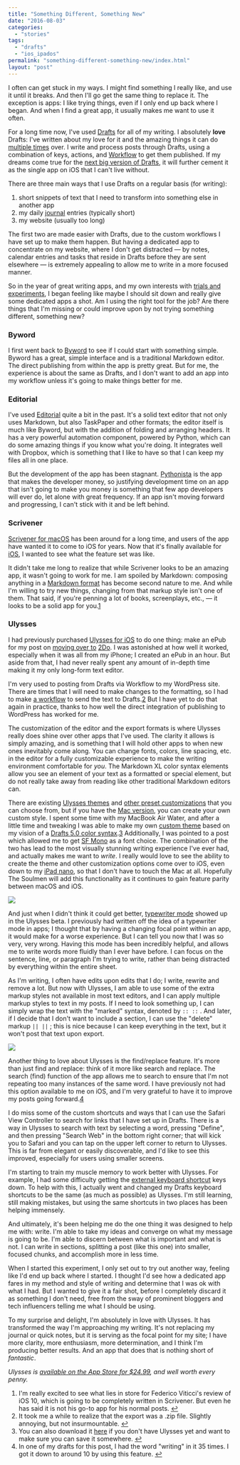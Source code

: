 ```yaml
---
title: "Something Different, Something New"
date: "2016-08-03"
categories: 
  - "stories"
tags: 
  - "drafts"
  - "ios_ipados"
permalink: "something-different-something-new/index.html"
layout: "post"
---
```


I often can get stuck in my ways. I might find something I really like, and use it until it breaks. And then I'll go get the same thing to replace it. The exception is apps: I like trying things, even if I only end up back where I began. And when I find a great app, it usually makes me want to use it often.

For a long time now, I've used [Drafts](https://geo.itunes.apple.com/us/app/drafts-4-quickly-capture-notes/id905337691?mt=8&uo=4&at=1001l4VZ&ct=nahumckme "Drafts on the App Store") for all of my writing. I absolutely **love** Drafts: I've written about my love for it and the amazing things it can do [multiple times](https://www.nahumck.me/tag/drafts/ "nahumck.me - Drafts posts") over. I write and process posts through Drafts, using a combination of keys, actions, and [Workflow](https://geo.itunes.apple.com/us/app/workflow-powerful-automation/id915249334?mt=8&uo=4&at=1001l4VZ&ct=nahumckme "Workflow on the App Store") to get them published. If my dreams come true for the [next big version of Drafts](https://www.nahumck.me/drafts-5-0-a-wish-list/ "nahumck.me - Drafts 5.0: A Wish List"), it will further cement it as the single app on iOS that I can't live without.

There are three main ways that I use Drafts on a regular basis (for writing):

1. short snippets of text that I need to transform into something else in another app
2. my daily [journal](https://www.nahumck.me/rolling-your-own/ "nahumck.mr - Rolling Your Own") entries (typically short)
3. my website (usually too long)

The first two are made easier with Drafts, due to the custom workflows I have set up to make them happen. But having a dedicated app to concentrate on my website, where I don't get distracted — by notes, calendar entries and tasks that reside in Drafts before they are sent elsewhere — is extremely appealing to allow me to write in a more focused manner.

So in the year of great writing apps, and my own interests with [trials and experiments](https://www.nahumck.me/trials-and-experiments "nahumck.me - Trials and Experiments"), I began feeling like maybe I should sit down and really give some dedicated apps a shot. Am I using the right tool for the job? Are there things that I'm missing or could improve upon by not trying something different, something new?

### Byword

I first went back to [Byword](https://geo.itunes.apple.com/us/app/byword/id482063361?mt=8&uo=4&at=1001l4VZ&ct=nahumckme "Byword on the App Store") to see if I could start with something simple. Byword has a great, simple interface and is a traditional Markdown editor. The direct publishing from within the app is pretty great. But for me, the experience is about the same as Drafts, and I don't want to add an app into my workflow unless it's going to make things better for me.

### Editorial

I've used [Editorial](https://geo.itunes.apple.com/us/app/editorial/id673907758?mt=8&uo=4&at=1001l4VZ&ct=nahumckme "Editorial on the App Store") quite a bit in the past. It's a solid text editor that not only uses Markdown, but also TaskPaper and other formats; the editor itself is much like Byword, but with the addition of folding and arranging headers. It has a very powerful automation component, powered by Python, which can do some amazing things if you know what you're doing. It integrates well with Dropbox, which is something that I like to have so that I can keep my files all in one place.

But the development of the app has been stagnant. [Pythonista](https://geo.itunes.apple.com/us/app/pythonista-3/id1085978097?mt=8&uo=4&at=1001l4VZ&ct=nahumckme "Pythonista on the App Store") is the app that makes the developer money, so justifying development time on an app that isn't going to make you money is something that few app developers will ever do, let alone with great frequency. If an app isn't moving forward and progressing, I can't stick with it and be left behind.

### Scrivener

[Scrivener for macOS](https://geo.itunes.apple.com/us/app/scrivener/id418889511?mt=12&uo=4&at=1001l4VZ&ct=nahumckme "Scrivener on the Mac App Store ") has been around for a long time, and users of the app have wanted it to come to iOS for years. Now that it's finally available for [iOS](https://geo.itunes.apple.com/us/app/scrivener/id972387337?mt=8&uo=4&at=1001l4VZ&ct=nahumckme "Scrivener on the App Store"), I wanted to see what the feature set was like.

It didn't take me long to realize that while Scrivener looks to be an amazing app, it wasn't going to work for me. I am spoiled by Markdown: composing anything in a [Markdown format](http://daringfireball.net/projects/markdown/ "Daring Fireball - Markdown") has become second nature to me. And while I'm willing to try new things, changing from that markup style isn't one of them. That said, if you're penning a lot of books, screenplays, etc., — it looks to be a solid app for you.[1](#fn1)

### Ulysses

I had previously purchased [Ulysses for iOS](https://geo.itunes.apple.com/us/app/ulysses/id950335311?mt=8&uo=4&at=1001l4VZ&ct=nahumckme "Ulysses on the App Store") to do one thing: make an ePub for my post on [moving over to](https://www.nahumck.me/move-your-thoughts-to-2do "nahumck.me - Move Your Thoughts to 2Do") [2Do](https://geo.itunes.apple.com/us/app/2do/id303656546?mt=8&uo=4&at=1001l4VZ&ct=nahumckme "2Do on the App Store"). I was astonished at how well it worked, especially when it was all from my iPhone; I created an ePub in an hour. But aside from that, I had never really spent any amount of in-depth time making it my only long-form text editor.

I'm very used to posting from Drafts via Workflow to my WordPress site. There are times that I will need to make changes to the formatting, so I had to make [a workflow](https://workflow.is/workflows/b7d5805192534d809fb37d0a457e83ba "Workflow - Ulysses → Drafts") to send the text to Drafts.[2](#fn2) But I have yet to do that again in practice, thanks to how well the direct integration of publishing to WordPress has worked for me.

The customization of the editor and the export formats is where Ulysses really does shine over other apps that I've used. The clarity it allows is simply amazing, and is something that I will hold other apps to when new ones inevitably come along. You can change fonts, colors, line spacing, etc. in the editor for a fully customizable experience to make the writing environment comfortable for _you_. The Markdown XL color syntax elements allow you see an element of your text as a formatted or special element, but do not really take away from reading like other traditional Markdown editors can.

There are existing [Ulysses themes](http://styles.ulyssesapp.com/tagged/Theme "Ulysses Style Exchange - Themes") and [other preset customizations](http://styles.ulyssesapp.com/ "Ulysses Style Exchange") that you can choose from, but if you have the [Mac version](https://geo.itunes.apple.com/us/app/ulysses/id623795237?mt=12&uo=4&at=1001l4VZ&ct=nahumckme "Ulysses on the Mac App Store"), you can create your own custom style. I spent some time with my MacBook Air Water, and after a little time and tweaking I was able to make my own [custom theme](http://styles.ulyssesapp.com/bundle/Drafts+5.0/57a1dbbb0d7f933124cbe659 "Drafts 5.0 Theme - Ulysses Style Exchange") based on my vision of a [Drafts 5.0 color syntax](https://www.nahumck.me/drafts-5-0-a-wish-list/ "nahumck.me - Drafts 5.0: A Wish List").[3](#fn3) Additionally, I was pointed to a post which allowed me to get [SF Mono](http://jschaible.com/sf-mono-font/ "SF Mono Font") as a font choice. The combination of the two has lead to the most visually stunning writing experience I've ever had, and actually makes me want to _write_. I really would love to see the ability to create the theme and other customization options come over to iOS, even down to my [iPad nano](https://www.nahumck.me/making-a-case-for-the-iphone-pro "nahumck.me - Making a Case for the iPhone Pro"), so that I don't have to touch the Mac at all. Hopefully The Soulmen will add this functionality as it continues to gain feature parity between macOS and iOS.

![](images/Drafts-5.0-Theme.jpeg)

And just when I didn't think it could get better, [typewriter mode](http://www.ulyssesapp.com/press/releases/16-07-28-Ulysses-2.6-WordPress.pdf "Ulysses 2.6 Release Notes (PDF)") showed up in the Ulysses beta. I previously had written off the idea of a typewriter mode in apps; I thought that by having a changing focal point within an app, it would make for a worse experience. But I can tell you now that I was so very, very wrong. Having this mode has been incredibly helpful, and allows me to write words more fluidly than I ever have before. I can focus on the sentence, line, or paragraph I'm trying to write, rather than being distracted by everything within the entire sheet.

As I'm writing, I often have edits upon edits that I do; I write, rewrite and remove a lot. But now with Ulysses, I am able to use some of the extra markup styles not available in most text editors, and I can apply multiple markup styles to text in my posts. If I need to look something up, I can simply wrap the text with the "marked" syntax, denoted by `:: ::` . And later, if I decide that I don't want to include a section, I can use the "delete" markup `|| ||` ; this is nice because I can keep everything in the text, but it won't post that text upon export.

![](images/Ulysses-Multiple-Markup.jpeg)

Another thing to love about Ulysses is the find/replace feature. It's more than just find and replace: think of it more like search and replace. The search (find) function of the app allows me to search to ensure that I'm not repeating too many instances of the same word. I have previously not had this option available to me on iOS, and I'm very grateful to have it to improve my posts going forward.[4](#fn4)

I do miss some of the custom shortcuts and ways that I can use the Safari View Controller to search for links that I have set up in Drafts. There is a way in Ulysses to search with text by selecting a word, pressing "Define", and then pressing "Search Web" in the bottom right corner; that will kick you to Safari and you can tap on the upper left corner to return to Ulysses. This is far from elegant or easily discoverable, and I'd like to see this improved, especially for users using smaller screens.

I'm starting to train my muscle memory to work better with Ulysses. For example, I had some difficulty getting the [external keyboard shortcut](http://media.the-soulmen.com/ulyssesapp/resources/blog/Ulysses%20for%20iOS%20Shortcuts.pdf "Ulysses Keyboard Shortcuts (PDF)") keys down. To help with this, I actually went and changed my Drafts keyboard shortcuts to be the same (as much as possible) as Ulysses. I'm still learning, still making mistakes, but using the same shortcuts in two places has been helping immensely.

And ultimately, it's been helping me do the one thing it was designed to help me with: write. I'm able to take my ideas and converge on what my message is going to be. I'm able to discern between what is important and what is not. I can write in sections, splitting a post (like this one) into smaller, focused chunks, and accomplish more in less time.

When I started this experiment, I only set out to try out another way, feeling like I'd end up back where I started. I thought I'd see how a dedicated app fares in my method and style of writing and determine that I was ok with what I had. But I wanted to give it a fair shot, before I completely discard it as something I don't need, free from the sway of prominent bloggers and tech influencers telling me what I should be using.

To my surprise and delight, I'm absolutely in love with Ulysses. It has transformed the way I'm approaching my writing. It's not replacing my journal or quick notes, but it is serving as the focal point for my site; I have more clarity, more enthusiasm, more determination, and I think I'm producing better results. And an app that does that is nothing short of _fantastic_.

_Ulysses is [available on the App Store for $24.99](https://geo.itunes.apple.com/us/app/ulysses/id950335311?mt=8&uo=4&at=1001l4VZ&ct=nahumckme "Ulysses on the App Store"), and well worth every penny._

1. I'm really excited to see what lies in store for Federico Viticci's review of iOS 10, which is going to be completely written in Scrivener. But even he has said it is not his go-to app for his normal posts. [↩](#ffn1)
2. It took me a while to realize that the export was a .zip file. Slightly annoying, but not insurmountable. [↩](#ffn2)
3. You can also download it [here](https://dl.dropbox.com/s/jz7f5ceqfe9uwf1/Drafts%205.0.ultheme?dl=0 "Drafts 5.0 Concept Theme") if you don't have Ulysses yet and want to make sure you can save it somewhere. [↩](#ffn3)
4. In one of my drafts for this post, I had the word "writing" in it 35 times. I got it down to around 10 by using this feature. [↩](#ffn4)

